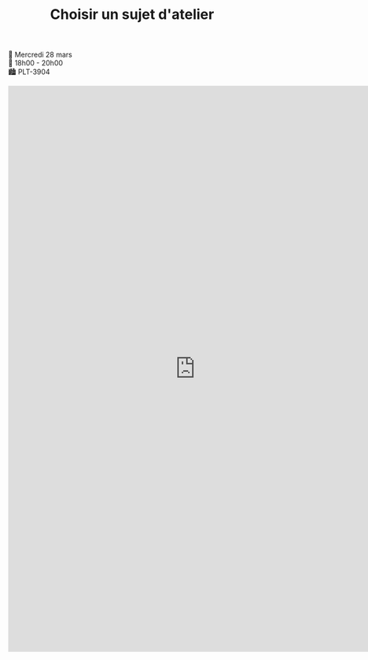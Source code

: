 ﻿---
title: Choisir un sujet d'atelier
date_fr: Mercredi 28 mars
time: 18h00 - 20h00
room: PLT-3904
---

<p>📅 Mercredi 28 mars<br />📍 18h00 - 20h00<br />🏙 PLT-3904</p>
<p><iframe src="https://docs.google.com/forms/d/e/1FAIpQLSd66GW1zbtZVORHWkEC-XJU5RmHyoTiCESYl-kMl1CY_pRepA/viewform?embedded=true" width="760" height="1150" frameborder="0" marginheight="0" marginwidth="0">Chargement en cours…</iframe></p>